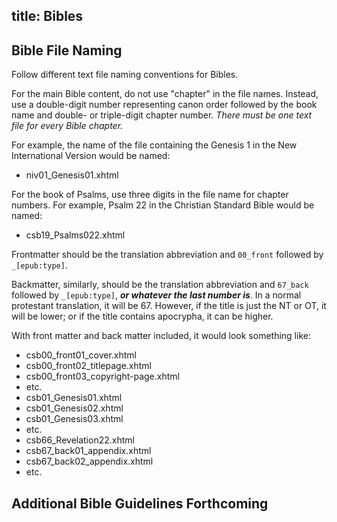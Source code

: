 title: Bibles
---

## Bible File Naming

Follow different text file naming conventions for Bibles.

For the main Bible content, do not use "chapter" in the file names. Instead, use a double-digit number representing canon order followed by the book name and double- or triple-digit chapter number. _There must be one text file for every Bible chapter._

For example, the name of the file containing the Genesis 1 in the New International Version would be named:

* niv01_Genesis01.xhtml

For the book of Psalms, use three digits in the file name for chapter numbers. For example, Psalm 22 in the Christian Standard Bible would be named:

* csb19_Psalms022.xhtml

Frontmatter should be the translation abbreviation and `00_front` followed by `_[epub:type]`.

Backmatter, similarly, should be the translation abbreviation and `67_back` followed by `_[epub:type]`, ***or whatever the last number is***. In a normal protestant translation, it will be 67. However, if the title is just the NT or OT, it will be lower; or if the title contains apocrypha, it can be higher.

With front matter and back matter included, it would look something like:

* csb00\_front01\_cover.xhtml
* csb00\_front02\_titlepage.xhtml
* csb00\_front03\_copyright-page.xhtml
* etc.
* csb01_Genesis01.xhtml
* csb01_Genesis02.xhtml
* csb01_Genesis03.xhtml
* etc.
* csb66_Revelation22.xhtml
* csb67\_back01\_appendix.xhtml
* csb67\_back02\_appendix.xhtml
* etc.

## Additional Bible Guidelines Forthcoming
